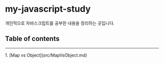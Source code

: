 # my-javascript-study
개인적으로 자바스크립트를 공부한 내용을  정리하는 곳입니다.


## Table of contents
<hr/>
1. [Map vs Object](src/MapVsObject.md)
